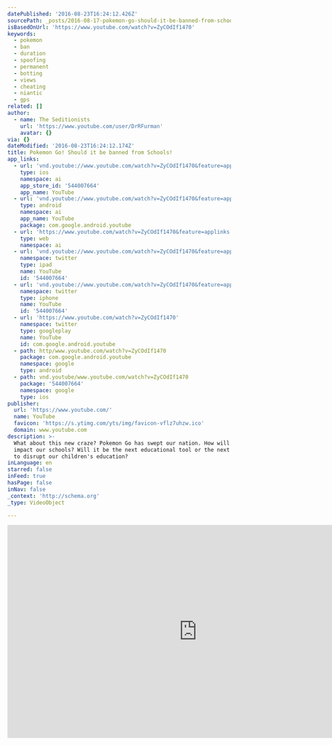 ```yaml
---
datePublished: '2016-08-23T16:24:12.426Z'
sourcePath: _posts/2016-08-17-pokemon-go-should-it-be-banned-from-schools.md
isBasedOnUrl: 'https://www.youtube.com/watch?v=ZyCOdIf1470'
keywords:
  - pokemon
  - ban
  - duration
  - spoofing
  - permanent
  - botting
  - views
  - cheating
  - niantic
  - gps
related: []
author:
  - name: The Seditionists
    url: 'https://www.youtube.com/user/DrRFurman'
    avatar: {}
via: {}
dateModified: '2016-08-23T16:24:12.174Z'
title: Pokemon Go! Should it be banned from Schools!
app_links:
  - url: 'vnd.youtube://www.youtube.com/watch?v=ZyCOdIf1470&feature=applinks'
    type: ios
    namespace: ai
    app_store_id: '544007664'
    app_name: YouTube
  - url: 'vnd.youtube://www.youtube.com/watch?v=ZyCOdIf1470&feature=applinks'
    type: android
    namespace: ai
    app_name: YouTube
    package: com.google.android.youtube
  - url: 'https://www.youtube.com/watch?v=ZyCOdIf1470&feature=applinks'
    type: web
    namespace: ai
  - url: 'vnd.youtube://www.youtube.com/watch?v=ZyCOdIf1470&feature=applinks'
    namespace: twitter
    type: ipad
    name: YouTube
    id: '544007664'
  - url: 'vnd.youtube://www.youtube.com/watch?v=ZyCOdIf1470&feature=applinks'
    namespace: twitter
    type: iphone
    name: YouTube
    id: '544007664'
  - url: 'https://www.youtube.com/watch?v=ZyCOdIf1470'
    namespace: twitter
    type: googleplay
    name: YouTube
    id: com.google.android.youtube
  - path: http/www.youtube.com/watch?v=ZyCOdIf1470
    package: com.google.android.youtube
    namespace: google
    type: android
  - path: vnd.youtube/www.youtube.com/watch?v=ZyCOdIf1470
    package: '544007664'
    namespace: google
    type: ios
publisher:
  url: 'https://www.youtube.com/'
  name: YouTube
  favicon: 'https://s.ytimg.com/yts/img/favicon-vflz7uhzw.ico'
  domain: www.youtube.com
description: >-
  What about this new craze? Pokemon Go has swept our nation. How will this
  impact our schools? Will it be the next educational tool or the next nuisance
  to disrupt our children's education?
inLanguage: en
starred: false
inFeed: true
hasPage: false
inNav: false
_context: 'http://schema.org'
_type: VideoObject

---
```

<iframe src="https://cdn.embedly.com/widgets/media.html?src=https%3A%2F%2Fwww.youtube.com%2Fembed%2FZyCOdIf1470%3Ffeature%3Doembed&amp;url=http%3A%2F%2Fwww.youtube.com%2Fwatch%3Fv%3DZyCOdIf1470&amp;image=https%3A%2F%2Fi.ytimg.com%2Fvi%2FZyCOdIf1470%2Fhqdefault.jpg&amp;key=b7d04c9b404c499eba89ee7072e1c4f7&amp;type=text%2Fhtml&amp;schema=youtube" width="854" height="480" scrolling="no" frameborder="0" allowfullscreen="" style=""></iframe>